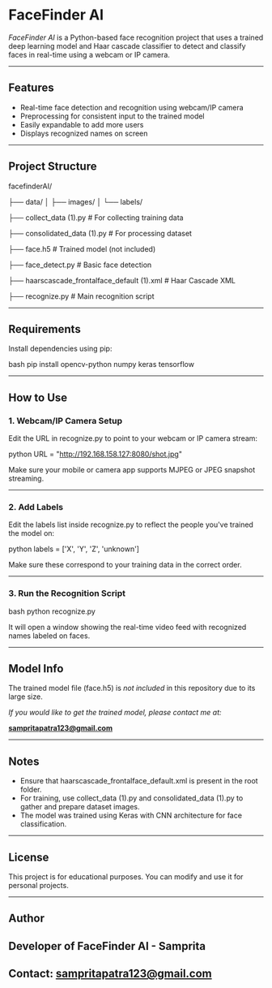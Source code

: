 # FaceFinder AI

*FaceFinder AI* is a Python-based face recognition project that uses a trained deep learning model and Haar cascade classifier to detect and classify faces in real-time using a webcam or IP camera.

---

## Features

- Real-time face detection and recognition using webcam/IP camera
- Preprocessing for consistent input to the trained model
- Easily expandable to add more users
- Displays recognized names on screen

---

## Project Structure


facefinderAI/

├── data/
│   ├── images/
│   └── labels/

├── collect_data (1).py      # For collecting training data

├── consolidated_data (1).py # For processing dataset

├── face.h5                  # Trained model (not included)

├── face_detect.py           # Basic face detection

├── haarscascade_frontalface_default (1).xml # Haar Cascade XML

├── recognize.py             # Main recognition script


---

## Requirements

Install dependencies using pip:

bash
pip install opencv-python numpy keras tensorflow


---

## How to Use

### 1. Webcam/IP Camera Setup

Edit the URL in recognize.py to point to your webcam or IP camera stream:

python
URL = "http://192.168.158.127:8080/shot.jpg"


Make sure your mobile or camera app supports MJPEG or JPEG snapshot streaming.

---

### 2. Add Labels

Edit the labels list inside recognize.py to reflect the people you've trained the model on:

python
labels = ['X', 'Y', 'Z', 'unknown']


Make sure these correspond to your training data in the correct order.

---

### 3. Run the Recognition Script

bash
python recognize.py


It will open a window showing the real-time video feed with recognized names labeled on faces.

---

## Model Info

The trained model file (face.h5) is *not included* in this repository due to its large size.

*If you would like to get the trained model, please contact me at:*

**sampritapatra123@gmail.com**

---

## Notes

- Ensure that haarscascade_frontalface_default.xml is present in the root folder.
- For training, use collect_data (1).py and consolidated_data (1).py to gather and prepare dataset images.
- The model was trained using Keras with CNN architecture for face classification.

---

## License

This project is for educational purposes. You can modify and use it for personal projects.

---

## Author

Developer of FaceFinder AI - Samprita 
---
Contact: sampritapatra123@gmail.com
---
